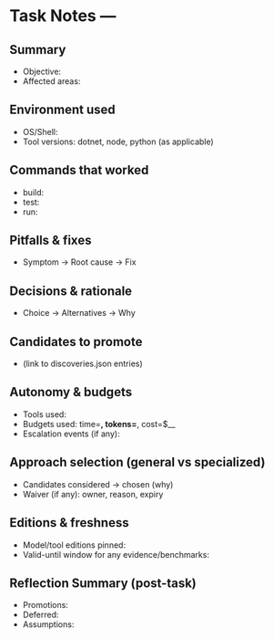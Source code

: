 # Task Notes — <TASK-ID> <short title>

## Summary
* Objective:
* Affected areas:

## Environment used
* OS/Shell:
* Tool versions: dotnet, node, python (as applicable)

## Commands that worked
* build:
* test:
* run:

## Pitfalls & fixes
* Symptom → Root cause → Fix

## Decisions & rationale
* Choice → Alternatives → Why

## Candidates to promote
* (link to discoveries.json entries)

## Autonomy & budgets
* Tools used:
* Budgets used: time=__, tokens=__, cost=$__
* Escalation events (if any):

## Approach selection (general vs specialized)
* Candidates considered → chosen (why)
* Waiver (if any): owner, reason, expiry

## Editions & freshness
* Model/tool editions pinned:
* Valid-until window for any evidence/benchmarks:

## Reflection Summary (post-task)
* Promotions:
* Deferred:
* Assumptions:
